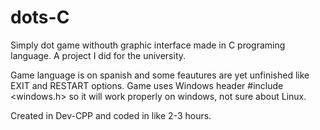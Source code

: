 # dots-C
Simply dot game withouth graphic interface made in C programing language. A project I did for the university.

Game language is on spanish and some feautures are yet unfinished like EXIT and RESTART options.
Game uses Windows header #include <windows.h>
so it will work properly on windows, not sure about Linux.

Created in Dev-CPP and coded in like 2-3 hours.
